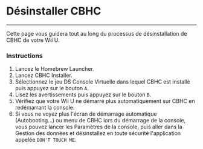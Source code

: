 # Désinstaller CBHC
---
Cette page vous guidera tout au long du processus de désinstallation de CBHC de votre Wii U.

### Instructions

1. Lancez le Homebrew Launcher.
1. Lancez CBHC Installer.
1. Sélectionnez le jeu DS Console Virtuelle dans lequel CBHC est installé puis appuyez sur le bouton `A`.
1. Lisez les avertissements puis appuyez sur le bouton `B`.
1. Vérifiez que votre Wii U ne démarre plus automatiquement sur CBHC en redémarrant la console.
1. Si vous ne voyez plus l'écran de démarrage automatique (Autobooting...) ou menu de CBHC lors du démarrage de la console, vous pouvez lancer les Paramètres de la console, puis aller dans la Gestion des données et désinstallez en toute sécurité l'application appelée `DON'T TOUCH ME`.
